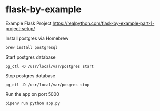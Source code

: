 # flask-by-example
Example Flask Project
https://realpython.com/flask-by-example-part-1-project-setup/


Install postgres via Homebrew
```
brew install postgresql
```

Start postgres database
```
pg_ctl -D /usr/local/var/postgres start
```

Stop postgres database
```
pg_ctl -D /usr/local/var/posgres stop
```

Run the app on port 5000
```
pipenv run python app.py
```
